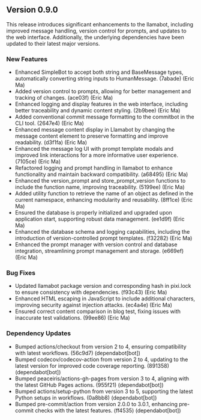 ## Version 0.9.0

This release introduces significant enhancements to the llamabot, including improved message handling, version control for prompts, and updates to the web interface. Additionally, the underlying dependencies have been updated to their latest major versions.

### New Features

- Enhanced SimpleBot to accept both string and BaseMessage types, automatically converting string inputs to HumanMessage. (7abade) (Eric Ma)
- Added version control to prompts, allowing for better management and tracking of changes. (ace03f) (Eric Ma)
- Enhanced logging and display features in the web interface, including better traceability and dynamic content styling. (2b9bee) (Eric Ma)
- Added conventional commit message formatting to the commitbot in the CLI tool. (2647e4) (Eric Ma)
- Enhanced message content display in Llamabot by changing the message content element to preserve formatting and improve readability. (d3f1fa) (Eric Ma)
- Enhanced the message log UI with prompt template modals and improved link interactions for a more informative user experience. (7105ce) (Eric Ma)
- Refactored logging and prompt handling in llamabot to enhance functionality and maintain backward compatibility. (a68495) (Eric Ma)
- Enhanced the version_prompt and store_prompt_version functions to include the function name, improving traceability. (5199ee) (Eric Ma)
- Added utility function to retrieve the name of an object as defined in the current namespace, enhancing modularity and reusability. (8ff1ce) (Eric Ma)
- Ensured the database is properly initialized and upgraded upon application start, supporting robust data management. (ee1d9f) (Eric Ma)
- Enhanced the database schema and logging capabilities, including the introduction of version-controlled prompt templates. (f32282) (Eric Ma)
- Enhanced the prompt manager with version control and database integration, streamlining prompt management and storage. (e669ef) (Eric Ma)

### Bug Fixes

- Updated llamabot package version and corresponding hash in pixi.lock to ensure consistency with dependencies. (f93c43) (Eric Ma)
- Enhanced HTML escaping in JavaScript to include additional characters, improving security against injection attacks. (ec4a4e) (Eric Ma)
- Ensured correct content comparison in blog test, fixing issues with inaccurate test validations. (99ee86) (Eric Ma)

### Dependency Updates

- Bumped actions/checkout from version 2 to 4, ensuring compatibility with latest workflows. (56c9d7) (dependabot[bot])
- Bumped codecov/codecov-action from version 2 to 4, updating to the latest version for improved code coverage reporting. (891358) (dependabot[bot])
- Bumped peaceiris/actions-gh-pages from version 3 to 4, aligning with the latest GitHub Pages actions. (955f21) (dependabot[bot])
- Bumped actions/setup-python from version 3 to 5, supporting the latest Python setups in workflows. (0a8bb8) (dependabot[bot])
- Bumped pre-commit/action from version 2.0.0 to 3.0.1, enhancing pre-commit checks with the latest features. (ff4535) (dependabot[bot])
